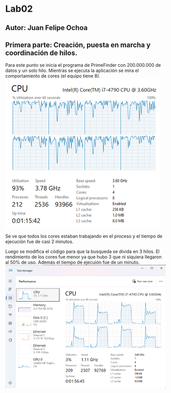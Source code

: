 # Lab02
## Autor: Juan Felipe Ochoa

## Primera parte: Creación, puesta en marcha y coordinación de hilos.

Para este punto se inicia el programa de PrimeFinder con 200.000.000 de datos y un solo hilo.
Mientras se ejecuta la aplicación se mira el comportamiento de cores (el equipo tiene 8).
![Screenshot 2025-08-23 074608.png](util%2FScreenshot%202025-08-23%20074608.png)


Se ve que todos los cores estaban trabajando en el proceso y el tiempo de ejecución fue de casi 2 minutos.

Luego se modifica el código para que la busqueda se divida en 3 hilos. El rendimiento de los cores fue
menor ya que hubo 3 que ni siquiera llegaron al 50% de uso. Además el tiempo de ejecuión fue de un minuto.
![Screenshot 2025-08-23 082713.png](util%2FScreenshot%202025-08-23%20082713.png)